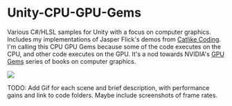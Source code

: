 # Unity-CPU-GPU-Gems
Various C#/HLSL samples for Unity with a focus on computer graphics. Includes my implementations of Jasper Flick's demos from <a href="https://catlikecoding.com/">Catlike Coding</a>. I'm calling this CPU GPU Gems because some of the code executes on the CPU, and other code executes on the GPU. It's a nod towards NVIDIA's <a href="https://developer.nvidia.com/gpugems/gpugems/contributors">GPU Gems</a> series of books on computer graphics.

<img src="screenshots/Unity_Ripple.gif">

TODO: Add Gif for each scene and brief description, with performance gains and link to code folders. Maybe include screenshots of frame rates.